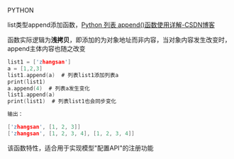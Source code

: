 PYTHON

list类型append添加函数，[Python 列表 append()函数使用详解-CSDN博客](https://blog.csdn.net/wangyuxiang946/article/details/122142534)

函数实际逻辑为**浅拷贝**，即添加的为对象地址而非内容，当对象内容发生改变时，append主体内容也随之改变

```c
list1 = ['zhangsan']
a = [1,2,3]
list1.append(a)  # 列表list1添加列表a
print(list1)
a.append(4)  # 列表a发生变化
list1.append(a)
print(list1)  # 列表list1也会同步变化

输出：

['zhangsan', [1, 2, 3]]
['zhangsan', [1, 2, 3, 4], [1, 2, 3, 4]]
```

该函数特性，适合用于实现模型"配置API"的注册功能